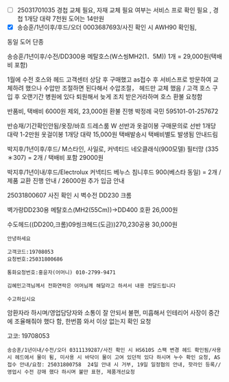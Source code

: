 - [ ] 25031701035 경첩 교체 필요, 자재 교체 필요 여부는 서비스 프로 확인 필요 , 경첩 1개당 대략 7천원 도어는 14만원
- [x] 송승훈/1년이후/후드/오더 0003687693/사진 확인 시 AWH90 확인됨, 

동일 도어 단종

송승훈/1년이후/수전/DD300용 메탈호스(W스씽MH2(1．5M)) 1개 = 29,000원(택배비 포함)

1월에 수전 호스와 헤드 고객센터 상담 후 구매했고 as접수 후 서비스프로 방문하여 교체하려 했으나 수압만 조절하면 된다해서 수압조절， 헤드만 교체 했음 / 고객 호스 구입 후 오랜기간 병원에 있다 퇴원해서 늦게 조치 받은거라하며 호스 환불 요청함

반품비, 택배비 6000원 제외, 23,000원 환불 진행
박정례
국민 595101-01-257672


반승재/기간확인안됨/옷장/바흐 드레스룸 W 선반과 옷걸이봉 구매문의로 선반 1개당 대략 1-2만원 옷걸이봉 1개당 대략 15,000원 택배발송시 택배비별도 발생됨 안내드림


박지후/1년이후/후드/ M스타인, 사일로, 커넥티드 네오클래식(900모델) 필터망 (335＊307) = 2개 / 택배비 포함 29000원


박지후/1년이내/후드/Electrolux 커넥티드 베누스 침니후드 900(베스타 동일) = 2개 / 제품 교환 진행 안내 / 26000원 추가 입금 안내



25031800607 사진 확인 시 벽수전 DD230 크롬


벽가랑DD230용 메탈호스(MH2(55Cm))->DD400 호환
26,000원


수도헤드((DD200,크롬)09씽크헤드(도금))270,230공용
30,000원


```
안녕하세요

고객코드:19708053
요청번호:25031800686

통화요청번호:홍윤자(어머니) 010-2799-9471

김혜민고객님께서 전화연락은 어머님께 해달라고 하셔서 내용 전달드립니다 

수고하십시요
```

암환자라 하시며/영업담당자와 소통이 잘 안되서 불편, 미흡해서 인테리어 사장이 중간에 조율해줘야 했다 함, 한번쯤 와서 이상 없는지 확인 요청

고코: 19708053
```
송승훈/1년이내/수전/오더 0311139287/사진 확인 시 HS610S 스팩 변경 헤드 확인됨/사용 시 헤드에서 물이 튐, 미사용 시 바닥이 물이 고여 있던적 있다 하시며 누수 확인 요청, AS 접수 안내/요청: 25031800758  24일 안내 시 거부, 19일 일정협의 안내, 핫라인 등록//영업시 수전 강매 했다 하시며 불만 표현, 제품개선요청
```